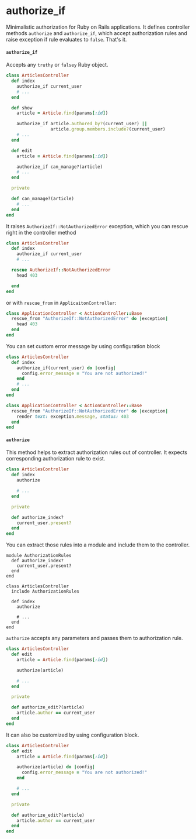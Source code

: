 # authorize_if

Minimalistic authorization for Ruby on Rails applications. It defines
controller methods `authorize` and `authorize_if`, which accept
authorization rules and raise exception if rule evaluates to `false`.
That's it.

#### `authorize_if`

Accepts any `truthy` or `falsey` Ruby object.

```ruby
class ArticlesController
  def index
    authorize_if current_user
    # ...
  end

  def show
    article = Article.find(params[:id])

    authorize_if article.authored_by?(current_user) ||
                 article.group.members.include?(current_user)
    # ...
  end

  def edit
    article = Article.find(params[:id])

    authorize_if can_manage?(article)
    # ...
  end

  private

  def can_manage?(article)
    # ...
  end
end
```

It raises `AuthorizeIf::NotAuthorizedError` exception, which you can
rescue right in the controller method

```ruby
class ArticlesController
  def index
    authorize_if current_user
    # ...

  rescue AuthorizeIf::NotAuthorizedError
    head 403

  end
end
```

or with `rescue_from` in `ApplicaitonController`:

```ruby
class ApplicationController < ActionController::Base
  rescue_from "AuthorizeIf::NotAuthorizedError" do |exception|
    head 403
  end
end
```

You can set custom error message by using configuration block

```ruby
class ArticlesController
  def index
    authorize_if(current_user) do |config|
      config.error_message = "You are not authorized!"
    end
    # ...
  end
end

class ApplicationController < ActionController::Base
  rescue_from "AuthorizeIf::NotAuthorizedError" do |exception|
    render text: exception.message, status: 403
  end
end
```

#### `authorize`

This method helps to extract authorization rules out of controller. It
expects corresponding authorization rule to exist.

```ruby
class ArticlesController
  def index
    authorize

    # ...
  end

  private

  def authorize_index?
    current_user.present?
  end
end
```

You can extract those rules into a module and include them to the
controller.

```
module AuthorizationRules
  def authorize_index?
    current_user.present?
  end
end

class ArticlesController
  include AuthorizationRules

  def index
    authorize

    # ...
  end
end
```

`authorize` accepts any parameters and passes them to authorization
rule.

```ruby
class ArticlesController
  def edit
    article = Article.find(params[:id])

    authorize(article)

    # ...
  end

  private

  def authorize_edit?(article)
    article.author == current_user
  end
end
```

It can also be customized by using configuration block.

```ruby
class ArticlesController
  def edit
    article = Article.find(params[:id])

    authorize(article) do |config|
      config.error_message = "You are not authorized!"
    end

    # ...
  end

  private

  def authorize_edit?(article)
    article.author == current_user
  end
end
```


